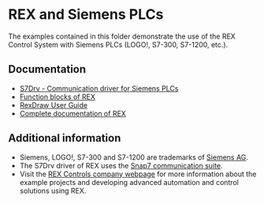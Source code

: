 ﻿REX and Siemens PLCs 
===================================

The examples contained in this folder demonstrate the use of the REX Control 
System with Siemens PLCs (LOGO!, S7-300, S7-1200, etc.).

## Documentation ##

- [S7Drv - Communication driver for Siemens PLCs](https://www.rexcontrols.com/media/2.50.4/doc/ENGLISH/MANUALS/S7Drv/S7Drv_ENG.html)
- [Function blocks of REX](https://www.rexcontrols.com/media/2.50.4/doc/ENGLISH/MANUALS/BRef/BRef_ENG.html)
- [RexDraw User Guide](https://www.rexcontrols.com/media/2.50.4/doc/ENGLISH/MANUALS/RexDraw/RexDraw_ENG.html)
- [Complete documentation of REX](http://www.rexcontrols.com/documentation-and-support)

## Additional information ##

- Siemens, LOGO!, S7-300 and S7-1200 are trademarks of [Siemens AG](http://www.siemens.com).
- The S7Drv driver of REX uses the [Snap7 communication suite](http://sourceforge.net/projects/snap7).
- Visit the [REX Controls company webpage](http://www.rexcontrols.com) 
for more information about the example projects and developing advanced 
automation and control solutions using REX.